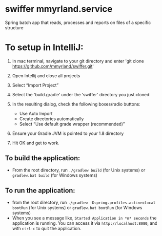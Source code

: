 swiffer mmyrland.service
====================

Spring batch app that reads, processes and reports on files of a specific structure

# To setup in IntelliJ:
1. In mac terminal, navigate to your git directory and enter 'git clone https://github.com/mmyrland/swiffer.git'

2. Open Intellij and close all projects

3. Select “Import Project”

4. Select the 'build.gradle' under the 'swiffer' directory you just cloned

5. In the resulting dialog, check the following boxes/radio buttons:
     * Use Auto Import
     * Create directories automatically
     * Select “Use default grade wrapper (recommended)”

6. Ensure your Gradle JVM is pointed to your 1.8 directory

7. Hit OK and get to work.

## To build the application:
* From the root directory, run `./gradlew build` (for Unix systems) or `gradlew.bat build` (for Windows systems)


## To run the application:
* from the root directory, run `./gradlew -Dspring.profiles.active=local bootRun` (for Unix systems) or `gradlew.bat bootRun` (for Windows systems)
* When you see a message like, `Started Application in *n* seconds` the application is running. You can access it
  via `http://localhost:8080`, and with `ctrl-c` to quit the application.

